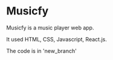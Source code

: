 # Musicfy

Musicfy is a music player web app.

It used HTML, CSS, Javascript, React.js.

The code is in 'new_branch'


